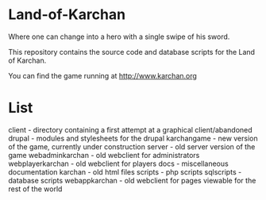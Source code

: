 Land-of-Karchan
===============

Where one can change into a hero with a single swipe of his sword.

This repository contains the source code and database scripts for the Land of Karchan.

You can find the game running at http://www.karchan.org

List
====

client - directory containing a first attempt at a graphical client/abandoned
drupal - modules and stylesheets for the drupal
karchangame - new version of the game, currently under construction
server - old server version of the game
webadminkarchan - old webclient for administrators
webplayerkarchan - old webclient for players
docs - miscellaneous documentation
karchan - old html files
scripts - php scripts
sqlscripts - database scripts
webappkarchan - old webclient for pages viewable for the rest of the world
